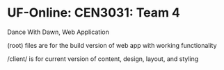 # UF-Online: CEN3031: Team 4
Dance With Dawn, Web Application

(root) files are for the build version of web app with working functionality

/client/ is for current version of content, design, layout, and styling

